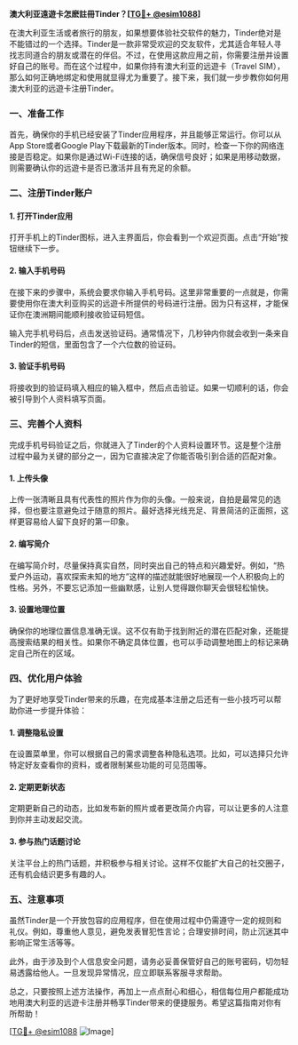 **澳大利亚遠遊卡怎麽註冊Tinder？[[TG💪+ @esim1088](https://t.me/s/esim1088)]**

在澳大利亚生活或者旅行的朋友，如果想要体验社交软件的魅力，Tinder绝对是不能错过的一个选择。Tinder是一款非常受欢迎的交友软件，尤其适合年轻人寻找志同道合的朋友或潜在的伴侣。不过，在使用这款应用之前，你需要注册并设置好自己的账号。而在这个过程中，如果你持有澳大利亚的远遊卡（Travel SIM），那么如何正确地绑定和使用就显得尤为重要了。接下来，我们就一步步教你如何用澳大利亚的远遊卡注册Tinder。

### 一、准备工作

首先，确保你的手机已经安装了Tinder应用程序，并且能够正常运行。你可以从App Store或者Google Play下载最新的Tinder版本。同时，检查一下你的网络连接是否稳定。如果你是通过Wi-Fi连接的话，确保信号良好；如果是用移动数据，则需要确认你的远遊卡是否已激活并且有充足的余额。

### 二、注册Tinder账户

#### 1. 打开Tinder应用

打开手机上的Tinder图标，进入主界面后，你会看到一个欢迎页面。点击“开始”按钮继续下一步。

#### 2. 输入手机号码

在接下来的步骤中，系统会要求你输入手机号码。这里非常重要的一点就是，你需要使用你在澳大利亚购买的远遊卡所提供的号码进行注册。因为只有这样，才能保证你在澳洲期间能顺利接收验证码短信。

输入完手机号码后，点击发送验证码。通常情况下，几秒钟内你就会收到一条来自Tinder的短信，里面包含了一个六位数的验证码。

#### 3. 验证手机号码

将接收到的验证码填入相应的输入框中，然后点击验证。如果一切顺利的话，你会被引导到个人资料填写页面。

### 三、完善个人资料

完成手机号码验证之后，你就进入了Tinder的个人资料设置环节。这是整个注册过程中最为关键的部分之一，因为它直接决定了你能否吸引到合适的匹配对象。

#### 1. 上传头像

上传一张清晰且具有代表性的照片作为你的头像。一般来说，自拍是最常见的选择，但也要注意避免过于随意的照片。最好选择光线充足、背景简洁的正面照，这样更容易给人留下良好的第一印象。

#### 2. 编写简介

在编写简介时，尽量保持真实自然，同时突出自己的特点和兴趣爱好。例如，“热爱户外运动，喜欢探索未知的地方”这样的描述就能很好地展现一个人积极向上的性格。另外，不要忘记添加一些幽默感，让别人觉得跟你聊天会很轻松愉快。

#### 3. 设置地理位置

确保你的地理位置信息准确无误。这不仅有助于找到附近的潜在匹配对象，还能提高搜索结果的相关性。如果你不确定具体位置，也可以手动调整地图上的标记来确定自己所在的区域。

### 四、优化用户体验

为了更好地享受Tinder带来的乐趣，在完成基本注册之后还有一些小技巧可以帮助你进一步提升体验：

#### 1. 调整隐私设置

在设置菜单里，你可以根据自己的需求调整各种隐私选项。比如，可以选择只允许特定好友查看你的资料，或者限制某些功能的可见范围等。

#### 2. 定期更新状态

定期更新自己的动态，比如发布新的照片或者更改简介内容，可以让更多的人注意到你并主动发起交流。

#### 3. 参与热门话题讨论

关注平台上的热门话题，并积极参与相关讨论。这样不仅能扩大自己的社交圈子，还有机会结识更多有趣的人。

### 五、注意事项

虽然Tinder是一个开放包容的应用程序，但在使用过程中仍需遵守一定的规则和礼仪。例如，尊重他人意见，避免发表冒犯性言论；合理安排时间，防止沉迷其中影响正常生活等等。

此外，由于涉及到个人信息安全问题，请务必妥善保管好自己的账号密码，切勿轻易透露给他人。一旦发现异常情况，应立即联系客服寻求帮助。

总之，只要按照上述方法操作，再加上一点点耐心和细心，相信每位用户都能成功地用澳大利亚的远遊卡注册并畅享Tinder带来的便捷服务。希望这篇指南对你有所帮助！

[[TG💪+ @esim1088](https://t.me/s/esim1088) ![Image](https://i.postimg.cc/4NQfJmqS/Snipaste-2025-05-13-00-14-12.png)]